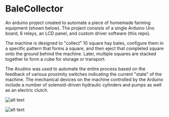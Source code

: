 # BaleCollector
An arduino project created to automate a piece of homemade farming equipment (shown below). The project consists of a single Arduino Uno board, 6 relays, an LCD panel, and custom driver software (this repo).

The machine is designed to "collect" 10 square hay bales, configure them in a specific pattern that forms a square, and then eject that completed square onto the ground behind the machine. Later, multiple squares are stacked together to form a cube for storage or transport.

The Arudino was used to automate the entire process based on the feedback of various proximity switches indicating the current "state" of the machine. The mechanical devices on the machine controlled by the Arduino include a number of solenoid-driven hydraulic cylinders and pumps as well as an electric clutch.

![alt text](https://i.imgur.com/t25SUmL.jpg)

![alt text](https://i.imgur.com/QJbb2hS.jpg)